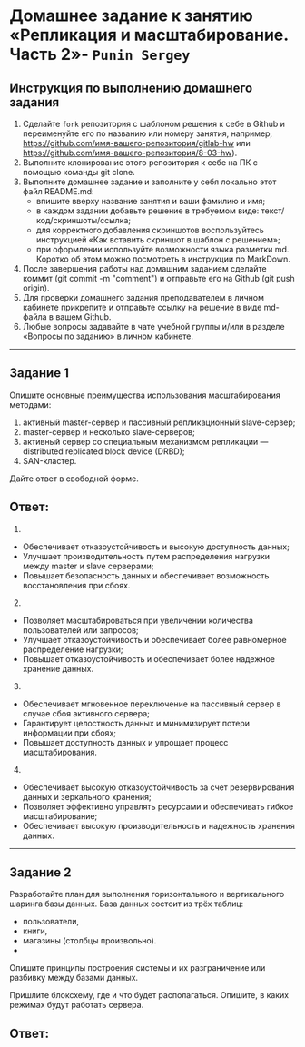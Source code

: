 # Домашнее задание к занятию «Репликация и масштабирование. Часть 2»- `Punin Sergey`

## Инструкция по выполнению домашнего задания
1. Сделайте `fork` репозитория c шаблоном решения к себе в Github и переименуйте его по названию или номеру занятия, например, https://github.com/имя-вашего-репозитория/gitlab-hw или https://github.com/имя-вашего-репозитория/8-03-hw).
2. Выполните клонирование этого репозитория к себе на ПК с помощью команды git clone.
3. Выполните домашнее задание и заполните у себя локально этот файл README.md:
   - впишите вверху название занятия и ваши фамилию и имя;
   - в каждом задании добавьте решение в требуемом виде: текст/код/скриншоты/ссылка;
   - для корректного добавления скриншотов воспользуйтесь инструкцией «Как вставить скриншот в шаблон с решением»;
   - при оформлении используйте возможности языка разметки md. Коротко об этом можно посмотреть в инструкции по MarkDown.
4. После завершения работы над домашним заданием сделайте коммит (git commit -m "comment") и отправьте его на Github (git push origin).
5. Для проверки домашнего задания преподавателем в личном кабинете прикрепите и отправьте ссылку на решение в виде md-файла в вашем Github.
6. Любые вопросы задавайте в чате учебной группы и/или в разделе «Вопросы по заданию» в личном кабинете.

---

## Задание 1
Опишите основные преимущества использования масштабирования методами:

1. активный master-сервер и пассивный репликационный slave-сервер;
2. master-сервер и несколько slave-серверов;
3. активный сервер со специальным механизмом репликации — distributed replicated block device (DRBD);
4. SAN-кластер.
  
Дайте ответ в свободной форме.

## Ответ:
 1.
- Обеспечивает отказоустойчивость и высокую доступность данных;
- Улучшает производительность путем распределения нагрузки между master и slave серверами;
- Повышает безопасность данных и обеспечивает возможность восстановления при сбоях.

2.
- Позволяет масштабироваться при увеличении количества пользователей или запросов;
- Улучшает отказоустойчивость и обеспечивает более равномерное распределение нагрузки;
- Повышает отказоустойчивость и обеспечивает более надежное хранение данных.

3.
- Обеспечивает мгновенное переключение на пассивный сервер в случае сбоя активного сервера;
- Гарантирует целостность данных и минимизирует потери информации при сбоях;
- Повышает доступность данных и упрощает процесс масштабирования.

4. 
- Обеспечивает высокую отказоустойчивость за счет резервирования данных и зеркального хранения;
- Позволяет эффективно управлять ресурсами и обеспечивать гибкое масштабирование;
- Обеспечивает высокую производительность и надежность хранения данных.

---

## Задание 2
Разработайте план для выполнения горизонтального и вертикального шаринга базы данных. База данных состоит из трёх таблиц:

- пользователи,
- книги,
- магазины (столбцы произвольно).
- 
Опишите принципы построения системы и их разграничение или разбивку между базами данных.

Пришлите блоксхему, где и что будет располагаться. Опишите, в каких режимах будут работать сервера.

## Ответ:
